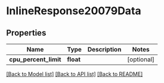 # InlineResponse20079Data

## Properties
Name | Type | Description | Notes
------------ | ------------- | ------------- | -------------
**cpu_percent_limit** | **float** |  | [optional] 

[[Back to Model list]](../README.md#documentation-for-models) [[Back to API list]](../README.md#documentation-for-api-endpoints) [[Back to README]](../README.md)

